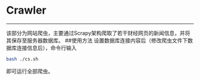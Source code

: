 # Crawler
---
该部分为网站爬虫，主要通过Scrapy架构爬取了若干财经网页的新闻信息，并将其保存至服务器数据库。
##使用方法
设置数据库连接内容后（修改爬虫文件下数据库连接信息后），命令行输入
```bash
bash ./cs.sh
```
即可运行全部爬虫。
